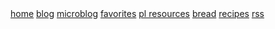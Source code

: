 <div class="navbar">
  <a href="/">home</a>
  <a href="/blog/">blog</a>
  <a href="/microblog/">microblog</a>
  <a href="/favorites/">favorites</a>
  <a href="/pl-resources/">pl resources</a>
  <a href="/bread/">bread</a>
  <a href="/recipes/">recipes</a>
  <a href="/feed.xml">rss</a>
</div>

